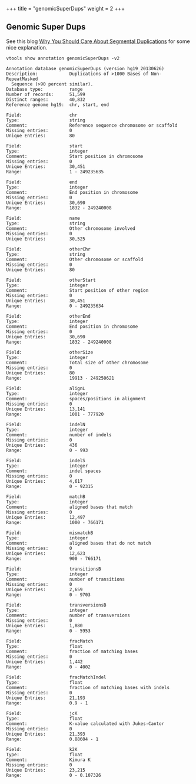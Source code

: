 
+++
title = "genomicSuperDups"
weight = 2
+++

## Genomic Super Dups

See this blog [Why You Should Care About Segmental Duplications][1] for some nice explanation. 



    vtools show annotation genomicSuperDups -v2
    
    Annotation database genomicSuperDups (version hg19_20130626)
    Description:            Duplications of >1000 Bases of Non-RepeatMasked
      Sequence (>90 percent similar).
    Database type:          range
    Number of records:      51,599
    Distinct ranges:        40,832
    Reference genome hg19:  chr, start, end
    
    Field:                  chr
    Type:                   string
    Comment:                Reference sequence chromosome or scaffold
    Missing entries:        0
    Unique Entries:         80
    
    Field:                  start
    Type:                   integer
    Comment:                Start position in chromosome
    Missing entries:        0
    Unique Entries:         30,451
    Range:                  1 - 249235635
    
    Field:                  end
    Type:                   integer
    Comment:                End position in chromosome
    Missing entries:        0
    Unique Entries:         30,690
    Range:                  1832 - 249240008
    
    Field:                  name
    Type:                   string
    Comment:                Other chromosome involved
    Missing entries:        0
    Unique Entries:         30,525
    
    Field:                  otherChr
    Type:                   string
    Comment:                Other chromosome or scaffold
    Missing entries:        0
    Unique Entries:         80
    
    Field:                  otherStart
    Type:                   integer
    Comment:                Start position of other region
    Missing entries:        0
    Unique Entries:         30,451
    Range:                  0 - 249235634
    
    Field:                  otherEnd
    Type:                   integer
    Comment:                End position in chromosome
    Missing entries:        0
    Unique Entries:         30,690
    Range:                  1832 - 249240008
    
    Field:                  otherSize
    Type:                   integer
    Comment:                Total size of other chromosome
    Missing entries:        0
    Unique Entries:         80
    Range:                  19913 - 249250621
    
    Field:                  alignL
    Type:                   integer
    Comment:                spaces/positions in alignment
    Missing entries:        0
    Unique Entries:         13,141
    Range:                  1001 - 777920
    
    Field:                  indelN
    Type:                   integer
    Comment:                number of indels
    Missing entries:        0
    Unique Entries:         436
    Range:                  0 - 993
    
    Field:                  indelS
    Type:                   integer
    Comment:                indel spaces
    Missing entries:        0
    Unique Entries:         4,617
    Range:                  0 - 92315
    
    Field:                  matchB
    Type:                   integer
    Comment:                aligned bases that match
    Missing entries:        0
    Unique Entries:         12,497
    Range:                  1000 - 766171
    
    Field:                  mismatchB
    Type:                   integer
    Comment:                aligned bases that do not match
    Missing entries:        0
    Unique Entries:         12,623
    Range:                  900 - 766171
    
    Field:                  transitionsB
    Type:                   integer
    Comment:                number of transitions
    Missing entries:        0
    Unique Entries:         2,659
    Range:                  0 - 9703
    
    Field:                  transversionsB
    Type:                   integer
    Comment:                number of transversions
    Missing entries:        0
    Unique Entries:         1,880
    Range:                  0 - 5953
    
    Field:                  fracMatch
    Type:                   float
    Comment:                fraction of matching bases
    Missing entries:        0
    Unique Entries:         1,442
    Range:                  0 - 4002
    
    Field:                  fracMatchIndel
    Type:                   float
    Comment:                fraction of matching bases with indels
    Missing entries:        0
    Unique Entries:         21,193
    Range:                  0.9 - 1
    
    Field:                  jcK
    Type:                   float
    Comment:                K-value calculated with Jukes-Cantor
    Missing entries:        0
    Unique Entries:         21,393
    Range:                  0.88604 - 1
    
    Field:                  k2K
    Type:                   float
    Comment:                Kimura K
    Missing entries:        0
    Unique Entries:         23,215
    Range:                  0 - 0.107326

 [1]: http://blog.goldenhelix.com/?p=1153